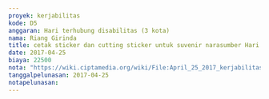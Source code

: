 ```yaml
---
proyek: kerjabilitas
kode: D5
anggaran: Hari terhubung disabilitas (3 kota)
nama: Riang Girinda
title: cetak sticker dan cutting sticker untuk suvenir narasumber Hari Terhubung Inklusi Medan
date: 2017-04-25
biaya: 22500
nota: "https://wiki.ciptamedia.org/wiki/File:April_25_2017_kerjabilitas_D5_stiker_souvenir_HTI_Medan_inok.jpg"
tanggalpelunasan: 2017-04-25
notapelunasan:
---
```

